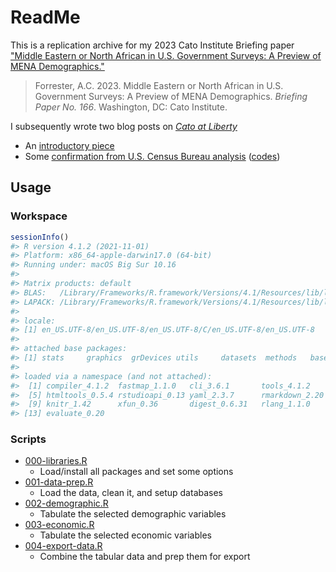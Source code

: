 
# ReadMe

This is a replication archive for my 2023 Cato Institute Briefing paper ["Middle Eastern or North African in U.S. Government Surveys: A Preview of MENA Demographics."](https://www.cato.org/briefing-paper/middle-eastern-or-north-african-us-government-surveys-preview-mena-demographics)

> Forrester, A.C. 2023. Middle Eastern or North African in U.S. Government Surveys: A Preview of MENA Demographics. *Briefing Paper No. 166*. Washington, DC: Cato Institute.

I subsequently wrote two blog posts on [*Cato at Liberty*](https://www.cato.org/blog)
- An [introductory piece](https://www.cato.org/blog/there-were-38-million-middle-eastern-or-north-africans-united-states-2021)
- Some [confirmation from U.S. Census Bureau analysis](https://www.cato.org/blog/census-bureau-analysis-supports-catos-mena-analysis-0) ([codes](blog-post-census.Rmd))

## Usage

### Workspace

``` r
sessionInfo()
#> R version 4.1.2 (2021-11-01)
#> Platform: x86_64-apple-darwin17.0 (64-bit)
#> Running under: macOS Big Sur 10.16
#> 
#> Matrix products: default
#> BLAS:   /Library/Frameworks/R.framework/Versions/4.1/Resources/lib/libRblas.0.dylib
#> LAPACK: /Library/Frameworks/R.framework/Versions/4.1/Resources/lib/libRlapack.dylib
#> 
#> locale:
#> [1] en_US.UTF-8/en_US.UTF-8/en_US.UTF-8/C/en_US.UTF-8/en_US.UTF-8
#> 
#> attached base packages:
#> [1] stats     graphics  grDevices utils     datasets  methods   base     
#> 
#> loaded via a namespace (and not attached):
#>  [1] compiler_4.1.2  fastmap_1.1.0   cli_3.6.1       tools_4.1.2    
#>  [5] htmltools_0.5.4 rstudioapi_0.13 yaml_2.3.7      rmarkdown_2.20 
#>  [9] knitr_1.42      xfun_0.36       digest_0.6.31   rlang_1.1.0    
#> [13] evaluate_0.20
```

### Scripts

- [000-libraries.R](code/000-libraries.R)
  - Load/install all packages and set some options
- [001-data-prep.R](code/001-data-prep.R)
  - Load the data, clean it, and setup databases
- [002-demographic.R](code/002-demographic.R)
  - Tabulate the selected demographic variables
- [003-economic.R](code/003-economic.R)
  - Tabulate the selected economic variables
- [004-export-data.R](code/004-export-data.R)
  - Combine the tabular data and prep them for export
